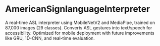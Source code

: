 # AmericanSignlanguageInterpreter
A real-time ASL interpreter using MobileNetV2 and MediaPipe, trained on 87,000 images (29 classes). Converts ASL gestures into text/speech for accessibility. Optimized for mobile deployment with future improvements like GRU, 1D-CNN, and real-time evaluation.
